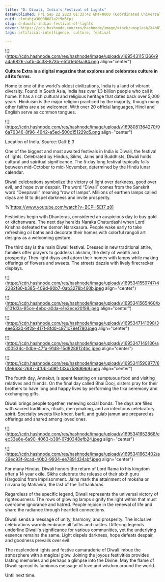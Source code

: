 ```yaml
---
title: "D: Diwali, India's Festival of Lights"
datePublished: Fri Sep 22 2023 01:33:42 GMT+0000 (Coordinated Universal Time)
cuid: clmtxhjw3000008la2i9m5fpi
slug: d-diwali-indias-festival-of-lights
cover: https://cdn.hashnode.com/res/hashnode/image/stock/unsplash/X4h8YNc7-1k/upload/f43a7bb0be081ff9b6e9d813b86482a0.jpeg
tags: artificial-intelligence, culture, featival

---
```


![](https://cdn.hashnode.com/res/hashnode/image/upload/v1695431151366/9a4a6826-aafb-4c38-873b-e5fd1eb9aa94.png align="center")

**Culture Extra is a digital magazine that explores and celebrates culture in all its forms.**

Home to one of the world's oldest civilizations, India is a land of vibrant diversity. Found in South Asia, India has over 1.3 billion people who call it home. It has a rich cultural and religious heritage that dates back over 5,000 years. Hinduism is the major religion practiced by the majority, though many other faiths are also welcomed. With over 20 official languages, Hindi and English serve as common tongues.

![](https://cdn.hashnode.com/res/hashnode/image/upload/v1698081364270/96a76346-8f96-4642-a5ed-500c151229d5.png align="center")

Location of India. Source: Dall-E 3

One of the biggest and most awaited festivals in India is Diwali, the festival of lights. Celebrated by Hindus, Sikhs, Jains and Buddhists, Diwali holds cultural and spiritual significance. The 5-day long festival typically falls between mid-October to mid-November, determined by the Hindu lunar calendar.

Diwali celebrations symbolize the victory of light over darkness, good over evil, and hope over despair. The word “Diwali” comes from the Sanskrit word “Deepavali” meaning “row of lamps”. Millions of earthen lamps called diyas are lit to dispel darkness and invite prosperity.

%[https://www.youtube.com/watch?v=BCPH5Ef7_z8] 

Festivities begin with Dhanteras, considered an auspicious day to buy gold or kitchenware. The next day heralds Naraka Chaturdashi when Lord Krishna defeated the demon Narakasura. People wake early to take refreshing oil baths and decorate their homes with colorful rangoli art designs as a welcoming gesture.

The third day is the main Diwali festival. Dressed in new traditional attire, families offer prayers to goddess Lakshmi, the deity of wealth and prosperity. They light diyas and adorn their homes with lamps while making offerings of flowers and sweets. The streets dazzle with lively firecracker displays.

![](https://cdn.hashnode.com/res/hashnode/image/upload/v1695341559747/42282f80-b385-409d-90b7-0ab3278b460b.jpeg align="center")

![](https://cdn.hashnode.com/res/hashnode/image/upload/v1695341565460/b8101d3a-95ce-4ebc-a0da-e1e3ece20f98.jpeg align="center")

![](https://cdn.hashnode.com/res/hashnode/image/upload/v1695347141098/3eee5330-9f29-417f-8fd0-c971c79ef780.jpeg align="center")

![](https://cdn.hashnode.com/res/hashnode/image/upload/v1695347149136/ad00534c-0dbe-47fa-91d8-15d8288124bc.jpeg align="center")

![](https://cdn.hashnode.com/res/hashnode/image/upload/v1695341590877/60fe968d-2687-4f0b-b09f-f33b75868969.jpeg align="center")

The fourth day, Annakut, is spent feasting on sumptuous food and visiting relatives and friends. On the final day called Bhai Dooj, sisters pray for their brothers to have long and happy lives by performing the tika ceremony and exchanging gifts.

Diwali brings people together, renewing social bonds. The days are filled with sacred traditions, rituals, merrymaking, and an infectious celebratory spirit. Specialty sweets like kheer, barfi, and gulab jamun are prepared as offerings and shared among loved ones.

![](https://cdn.hashnode.com/res/hashnode/image/upload/v1695341652868/eec33e6e-6a90-4063-b38f-07d0348efb24.jpeg align="center")

![](https://cdn.hashnode.com/res/hashnode/image/upload/v1695341663402/a29ec93f-9cad-40b0-9934-ee7891d34abf.jpeg align="center")

For many Hindus, Diwali honors the return of Lord Rama to his kingdom after a 14 year exile. Sikhs celebrate the release of their sixth guru Hargobind from imprisonment. Jains mark the attainment of moksha or nirvana by Mahavira, the last of the Tirthankaras.

Regardless of the specific legend, Diwali represents the universal victory of righteousness. The rows of glowing lamps signify the light within that must overcome ignorance and hatred. People rejoice in the renewal of life and share the radiance through heartfelt connections.

Diwali sends a message of unity, harmony, and prosperity. The inclusive celebrations warmly embrace all faiths and castes. Differing legends underline Diwali's significance for various communities, yet the underlying essence remains the same. Light dispels darkness, hope defeats despair, and goodness prevails over evil.

The resplendent lights and festive camaraderie of Diwali imbue the atmosphere with a magical glow. Joining the joyous festivities provides lasting memories and perhaps a glimpse into the Divine. May the flame of Diwali spread its luminous message of love and wisdom around the world.

Until next time.